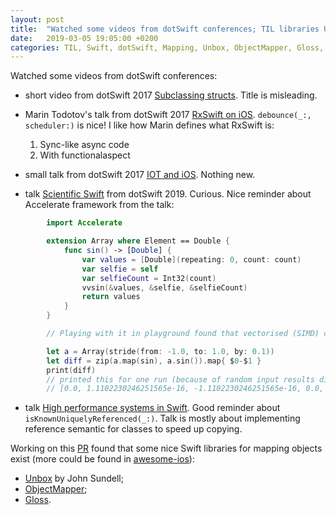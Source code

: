 ```yaml
---
layout: post
title:  "Watched some videos from dotSwift conferences; TIL libraries Unbox, ObjectMapper, Gloss for mapping objects in Swift "
date:   2019-03-05 19:05:00 +0200
categories: TIL, Swift, dotSwift, Mapping, Unbox, ObjectMapper, Gloss, High performance systems
---
```

Watched some videos from dotSwift conferences:

* short video from dotSwift 2017 [Subclassing structs](https://www.dotconferences.com/2017/01/dimitri-dupuis-latour-subclassing-structs). Title is misleading.

* Marin Todotov's talk from dotSwift 2017 [RxSwift on iOS](https://www.dotconferences.com/2017/01/marin-todorov-rxswift-on-ios). `debounce(_:, scheduler:)` is nice! I like how Marin defines what RxSwift is:
  1. Sync-like async code
  1. With functionalaspect

* small talk from dotSwift 2017 [IOT and iOS](https://www.dotconferences.com/2017/01/hugues-bernet-rollande-iot-and-ios-lessons-learned). Nothing new.

* talk [Scientific Swift](https://www.dotconferences.com/2019/01/jeff-biggus-scientific-swift) from dotSwift 2019. Curious. Nice reminder about Accelerate framework from the talk:
```swift
        import Accelerate

        extension Array where Element == Double {
            func sin() -> [Double] {
                var values = [Double](repeating: 0, count: count)
                var selfie = self
                var selfieCount = Int32(count)
                vvsin(&values, &selfie, &selfieCount)
                return values
            }
        }

        // Playing with it in playground found that vectorised (SIMD) calculations of sin differ from scalar one. Difference is subtle, but it exists:

        let a = Array(stride(from: -1.0, to: 1.0, by: 0.1))
        let diff = zip(a.map(sin), a.sin()).map{ $0-$1 }
        print(diff)
        // printed this for one run (because of random input results differ between runs)
        // [0.0, 1.1102230246251565e-16, -1.1102230246251565e-16, 0.0, 0.0, 0.0, 0.0, 0.0, 0.0, 0.0, 0.0, 0.0, 0.0, 0.0, 0.0, 0.0, 0.0, 0.0, 1.1102230246251565e-16, 0.0] 
```

* talk [High performance systems in Swift](https://www.dotconferences.com/2019/01/johannes-weiss-high-performance-systems-in-swift). Good reminder about `isKnownUniquelyReferenced(_:)`. Talk is mostly about implementing reference semantic for classes to speed up copying.

Working on this [PR](https://github.com/gnosis/safe-ios/pull/608) found that some nice Swift libraries for mapping objects exist (more could be found in [awesome-ios](https://github.com/vsouza/awesome-ios#json)):
* [Unbox](https://github.com/JohnSundell/Unbox) by John Sundell;
* [ObjectMapper](https://github.com/tristanhimmelman/ObjectMapper);
* [Gloss](https://github.com/hkellaway/Gloss).
